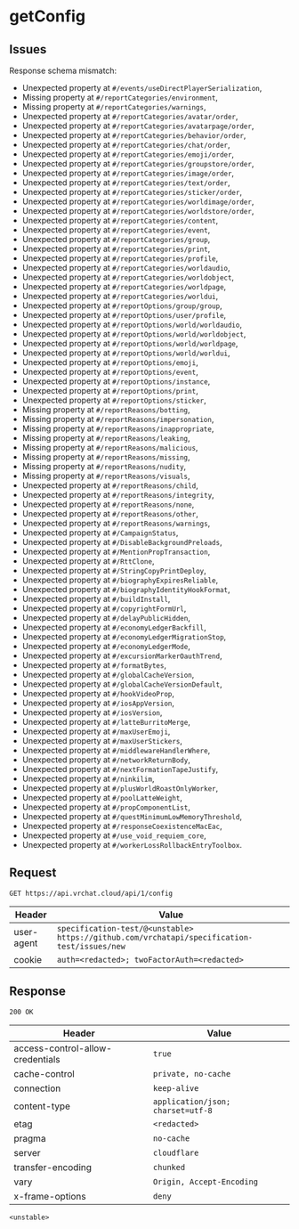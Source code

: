 # getConfig

## Issues
Response schema mismatch:
* Unexpected property at ``#/events/useDirectPlayerSerialization``,
* Missing property at ``#/reportCategories/environment``,
* Missing property at ``#/reportCategories/warnings``,
* Unexpected property at ``#/reportCategories/avatar/order``,
* Unexpected property at ``#/reportCategories/avatarpage/order``,
* Unexpected property at ``#/reportCategories/behavior/order``,
* Unexpected property at ``#/reportCategories/chat/order``,
* Unexpected property at ``#/reportCategories/emoji/order``,
* Unexpected property at ``#/reportCategories/groupstore/order``,
* Unexpected property at ``#/reportCategories/image/order``,
* Unexpected property at ``#/reportCategories/text/order``,
* Unexpected property at ``#/reportCategories/sticker/order``,
* Unexpected property at ``#/reportCategories/worldimage/order``,
* Unexpected property at ``#/reportCategories/worldstore/order``,
* Unexpected property at ``#/reportCategories/content``,
* Unexpected property at ``#/reportCategories/event``,
* Unexpected property at ``#/reportCategories/group``,
* Unexpected property at ``#/reportCategories/print``,
* Unexpected property at ``#/reportCategories/profile``,
* Unexpected property at ``#/reportCategories/worldaudio``,
* Unexpected property at ``#/reportCategories/worldobject``,
* Unexpected property at ``#/reportCategories/worldpage``,
* Unexpected property at ``#/reportCategories/worldui``,
* Unexpected property at ``#/reportOptions/group/group``,
* Unexpected property at ``#/reportOptions/user/profile``,
* Unexpected property at ``#/reportOptions/world/worldaudio``,
* Unexpected property at ``#/reportOptions/world/worldobject``,
* Unexpected property at ``#/reportOptions/world/worldpage``,
* Unexpected property at ``#/reportOptions/world/worldui``,
* Unexpected property at ``#/reportOptions/emoji``,
* Unexpected property at ``#/reportOptions/event``,
* Unexpected property at ``#/reportOptions/instance``,
* Unexpected property at ``#/reportOptions/print``,
* Unexpected property at ``#/reportOptions/sticker``,
* Missing property at ``#/reportReasons/botting``,
* Missing property at ``#/reportReasons/impersonation``,
* Missing property at ``#/reportReasons/inappropriate``,
* Missing property at ``#/reportReasons/leaking``,
* Missing property at ``#/reportReasons/malicious``,
* Missing property at ``#/reportReasons/missing``,
* Missing property at ``#/reportReasons/nudity``,
* Missing property at ``#/reportReasons/visuals``,
* Unexpected property at ``#/reportReasons/child``,
* Unexpected property at ``#/reportReasons/integrity``,
* Unexpected property at ``#/reportReasons/none``,
* Unexpected property at ``#/reportReasons/other``,
* Unexpected property at ``#/reportReasons/warnings``,
* Unexpected property at ``#/CampaignStatus``,
* Unexpected property at ``#/DisableBackgroundPreloads``,
* Unexpected property at ``#/MentionPropTransaction``,
* Unexpected property at ``#/RttClone``,
* Unexpected property at ``#/StringCopyPrintDeploy``,
* Unexpected property at ``#/biographyExpiresReliable``,
* Unexpected property at ``#/biographyIdentityHookFormat``,
* Unexpected property at ``#/buildInstall``,
* Unexpected property at ``#/copyrightFormUrl``,
* Unexpected property at ``#/delayPublicHidden``,
* Unexpected property at ``#/economyLedgerBackfill``,
* Unexpected property at ``#/economyLedgerMigrationStop``,
* Unexpected property at ``#/economyLedgerMode``,
* Unexpected property at ``#/excursionMarkerOauthTrend``,
* Unexpected property at ``#/formatBytes``,
* Unexpected property at ``#/globalCacheVersion``,
* Unexpected property at ``#/globalCacheVersionDefault``,
* Unexpected property at ``#/hookVideoProp``,
* Unexpected property at ``#/iosAppVersion``,
* Unexpected property at ``#/iosVersion``,
* Unexpected property at ``#/latteBurritoMerge``,
* Unexpected property at ``#/maxUserEmoji``,
* Unexpected property at ``#/maxUserStickers``,
* Unexpected property at ``#/middlewareHandlerWhere``,
* Unexpected property at ``#/networkReturnBody``,
* Unexpected property at ``#/nextFormationTapeJustify``,
* Unexpected property at ``#/ninkilim``,
* Unexpected property at ``#/plusWorldRoastOnlyWorker``,
* Unexpected property at ``#/poolLatteWeight``,
* Unexpected property at ``#/propComponentList``,
* Unexpected property at ``#/questMinimumLowMemoryThreshold``,
* Unexpected property at ``#/responseCoexistenceMacEac``,
* Unexpected property at ``#/use_void_requiem_core``,
* Unexpected property at ``#/workerLossRollbackEntryToolbox``.
## Request
`GET https://api.vrchat.cloud/api/1/config`

| Header | Value |
| ------ | ----- |
| user-agent | `specification-test/@<unstable> https://github.com/vrchatapi/specification-test/issues/new` |
| cookie | `auth=<redacted>; twoFactorAuth=<redacted>` |


## Response
`200 OK`

| Header | Value |
| ------ | ----- |
| access-control-allow-credentials | `true` |
| cache-control | `private, no-cache` |
| connection | `keep-alive` |
| content-type | `application/json; charset=utf-8` |
| etag | `<redacted>` |
| pragma | `no-cache` |
| server | `cloudflare` |
| transfer-encoding | `chunked` |
| vary | `Origin, Accept-Encoding` |
| x-frame-options | `deny` |

```jsonc
<unstable>
```
